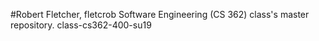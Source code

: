#Robert Fletcher, fletcrob 
Software Engineering (CS 362) class's master repository.
class-cs362-400-su19
